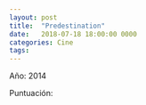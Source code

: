 ```yaml
---
layout: post
title:  "Predestination"
date:   2018-07-18 18:00:00 0000
categories: Cine
tags:
---
```

Año: 2014

Puntuación: <i class="fa fa-star"></i><i class="fa fa-star"></i><i class="fa fa-star"></i><i class="fa fa-star-half-alt"></i><i class="far fa-star"></i>